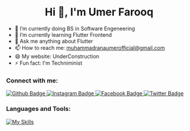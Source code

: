  <h1 align="center">Hi 👋, I'm Umer Farooq</h1>

- 🔭 I’m currently doing BS in Software Engeneering 
- 🌱 I’m currently learning Flutter Frontend
- 💬 Ask me anything about Flutter 
- 📫 How to reach me: muhammadranaumerofficial@gmail.com
- 😄 My website: UnderConstruction
- ⚡ Fun fact: I'm Techniminist
  
### Connect with me:
<div id="badges">
  <a href="https://github.com/umerfaro">
    <img src="https://img.shields.io/badge/Github-white?style=for-the-badge&logo=Github&logoColor=black" alt="Github Badge"/>
  </a>
   <a href="https://www.instagram.com/etherealumer/?igsh=MXAzeWR1bng0NXBrYw%3D%3D">
    <img src="https://img.shields.io/badge/Instagram-purple?style=for-the-badge&logo=instagram&logoColor=white" alt="Instagram Badge"/>
  </a>
   <a href="https://www.facebook.com/profile.php?id=100057221704688&mibextid=ZbWKwL">
    <img src="https://img.shields.io/badge/Facebook-blue?style=for-the-badge&logo=facebook&logoColor=white" alt="Facebook Badge"/>
  </a>
   <a href="https://twitter.com/Techniminist?t=knr6j1br3F4rUg2wzmM75A&s=09">
    <img src="https://img.shields.io/badge/Twitter-blue?style=for-the-badge&logo=twitter&logoColor=white" alt="Twitter Badge"/>
  </a>
</div>

### Languages and Tools:
[![My Skills](https://skillicons.dev/icons?i=flutter,dart,firebase,github,git,postman,java,cpp,vscode,visualstudio,eclipse,figma&perline=5)](https://skillicons.dev)




<br>

